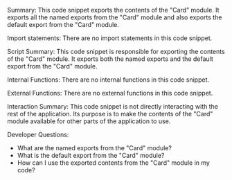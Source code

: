 Summary:
This code snippet exports the contents of the "Card" module. It exports all the named exports from the "Card" module and also exports the default export from the "Card" module.

Import statements:
There are no import statements in this code snippet.

Script Summary:
This code snippet is responsible for exporting the contents of the "Card" module. It exports both the named exports and the default export from the "Card" module.

Internal Functions:
There are no internal functions in this code snippet.

External Functions:
There are no external functions in this code snippet.

Interaction Summary:
This code snippet is not directly interacting with the rest of the application. Its purpose is to make the contents of the "Card" module available for other parts of the application to use.

Developer Questions:
- What are the named exports from the "Card" module?
- What is the default export from the "Card" module?
- How can I use the exported contents from the "Card" module in my code?